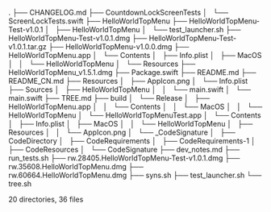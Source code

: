 .
├── CHANGELOG.md
├── CountdownLockScreenTests
│   └── ScreenLockTests.swift
├── HelloWorldTopMenu
├── HelloWorldTopMenu-Test-v1.0.1
│   ├── HelloWorldTopMenu
│   └── test_launcher.sh
├── HelloWorldTopMenu-Test-v1.0.1.dmg
├── HelloWorldTopMenu-Test-v1.0.1.tar.gz
├── HelloWorldTopMenu-v1.0.0.dmg
├── HelloWorldTopMenu.app
│   └── Contents
│       ├── Info.plist
│       ├── MacOS
│       │   └── HelloWorldTopMenu
│       └── Resources
├── HelloWorldTopMenu_v1.5.1.dmg
├── Package.swift
├── README.md
├── README_CN.md
├── Resources
│   ├── AppIcon.png
│   └── Info.plist
├── Sources
│   ├── HelloWorldTopMenu
│   │   └── main.swift
│   └── main.swift
├── TREE.md
├── build
│   └── Release
│       ├── HelloWorldTopMenu.app
│       │   └── Contents
│       │       └── MacOS
│       │           └── HelloWorldTopMenu
│       └── HelloWorldTopMenuTest.app
│           └── Contents
│               ├── Info.plist
│               ├── MacOS
│               │   └── HelloWorldTopMenu
│               ├── Resources
│               │   └── AppIcon.png
│               └── _CodeSignature
│                   ├── CodeDirectory
│                   ├── CodeRequirements
│                   ├── CodeRequirements-1
│                   ├── CodeResources
│                   └── CodeSignature
├── dev_notes.md
├── run_tests.sh
├── rw.28405.HelloWorldTopMenu-Test-v1.0.1.dmg
├── rw.35608.HelloWorldTopMenu.dmg
├── rw.60664.HelloWorldTopMenu.dmg
├── syns.sh
├── test_launcher.sh
└── tree.sh

20 directories, 36 files
